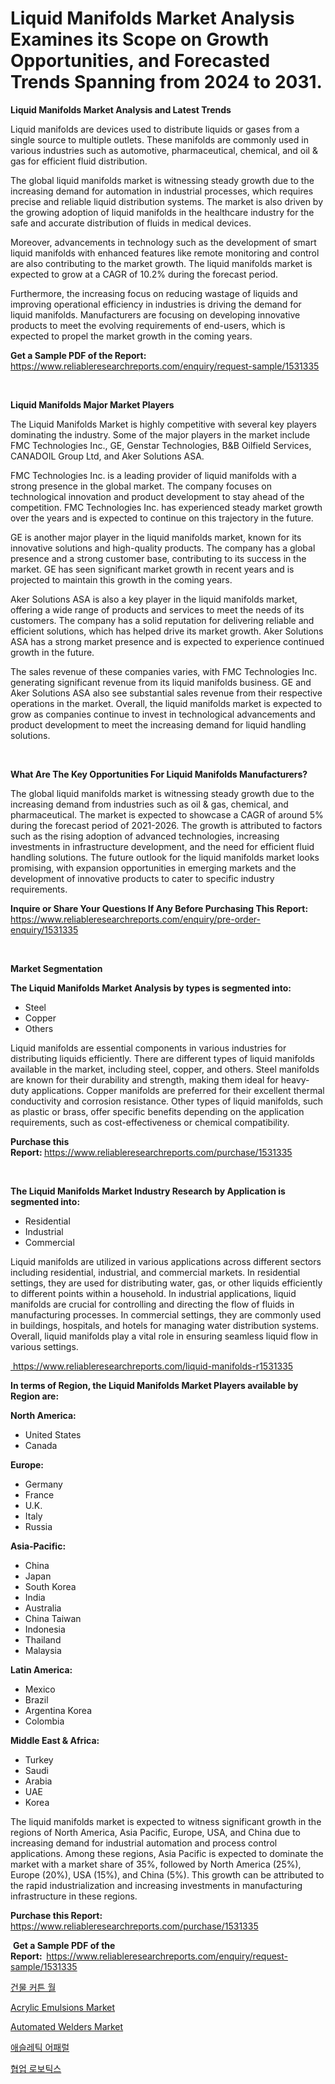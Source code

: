 <p><h1>Liquid Manifolds Market Analysis Examines its Scope on Growth Opportunities, and Forecasted Trends Spanning from 2024 to 2031.</h1></p><p><strong>Liquid Manifolds Market Analysis and Latest Trends</strong></p>
<p><p>Liquid manifolds are devices used to distribute liquids or gases from a single source to multiple outlets. These manifolds are commonly used in various industries such as automotive, pharmaceutical, chemical, and oil & gas for efficient fluid distribution.</p><p>The global liquid manifolds market is witnessing steady growth due to the increasing demand for automation in industrial processes, which requires precise and reliable liquid distribution systems. The market is also driven by the growing adoption of liquid manifolds in the healthcare industry for the safe and accurate distribution of fluids in medical devices.</p><p>Moreover, advancements in technology such as the development of smart liquid manifolds with enhanced features like remote monitoring and control are also contributing to the market growth. The liquid manifolds market is expected to grow at a CAGR of 10.2% during the forecast period.</p><p>Furthermore, the increasing focus on reducing wastage of liquids and improving operational efficiency in industries is driving the demand for liquid manifolds. Manufacturers are focusing on developing innovative products to meet the evolving requirements of end-users, which is expected to propel the market growth in the coming years.</p></p>
<p><strong>Get a Sample PDF of the Report:&nbsp;</strong> <a href="https://www.reliableresearchreports.com/enquiry/request-sample/1531335">https://www.reliableresearchreports.com/enquiry/request-sample/1531335</a></p>
<p>&nbsp;</p>
<p><strong>Liquid Manifolds Major Market Players</strong></p>
<p><p>The Liquid Manifolds Market is highly competitive with several key players dominating the industry. Some of the major players in the market include FMC Technologies Inc., GE, Genstar Technologies, B&B Oilfield Services, CANADOIL Group Ltd, and Aker Solutions ASA.</p><p>FMC Technologies Inc. is a leading provider of liquid manifolds with a strong presence in the global market. The company focuses on technological innovation and product development to stay ahead of the competition. FMC Technologies Inc. has experienced steady market growth over the years and is expected to continue on this trajectory in the future.</p><p>GE is another major player in the liquid manifolds market, known for its innovative solutions and high-quality products. The company has a global presence and a strong customer base, contributing to its success in the market. GE has seen significant market growth in recent years and is projected to maintain this growth in the coming years.</p><p>Aker Solutions ASA is also a key player in the liquid manifolds market, offering a wide range of products and services to meet the needs of its customers. The company has a solid reputation for delivering reliable and efficient solutions, which has helped drive its market growth. Aker Solutions ASA has a strong market presence and is expected to experience continued growth in the future.</p><p>The sales revenue of these companies varies, with FMC Technologies Inc. generating significant revenue from its liquid manifolds business. GE and Aker Solutions ASA also see substantial sales revenue from their respective operations in the market. Overall, the liquid manifolds market is expected to grow as companies continue to invest in technological advancements and product development to meet the increasing demand for liquid handling solutions.</p></p>
<p>&nbsp;</p>
<p><strong>What Are The Key Opportunities For Liquid Manifolds Manufacturers?</strong></p>
<p><p>The global liquid manifolds market is witnessing steady growth due to the increasing demand from industries such as oil & gas, chemical, and pharmaceutical. The market is expected to showcase a CAGR of around 5% during the forecast period of 2021-2026. The growth is attributed to factors such as the rising adoption of advanced technologies, increasing investments in infrastructure development, and the need for efficient fluid handling solutions. The future outlook for the liquid manifolds market looks promising, with expansion opportunities in emerging markets and the development of innovative products to cater to specific industry requirements.</p></p>
<p><strong>Inquire or Share Your Questions If Any Before Purchasing This Report:</strong> <a href="https://www.reliableresearchreports.com/enquiry/pre-order-enquiry/1531335">https://www.reliableresearchreports.com/enquiry/pre-order-enquiry/1531335</a></p>
<p>&nbsp;</p>
<p><strong>Market Segmentation</strong></p>
<p><strong>The Liquid Manifolds Market Analysis by types is segmented into:</strong></p>
<p><ul><li>Steel</li><li>Copper</li><li>Others</li></ul></p>
<p><p>Liquid manifolds are essential components in various industries for distributing liquids efficiently. There are different types of liquid manifolds available in the market, including steel, copper, and others. Steel manifolds are known for their durability and strength, making them ideal for heavy-duty applications. Copper manifolds are preferred for their excellent thermal conductivity and corrosion resistance. Other types of liquid manifolds, such as plastic or brass, offer specific benefits depending on the application requirements, such as cost-effectiveness or chemical compatibility.</p></p>
<p><strong>Purchase this Report:&nbsp;</strong><a href="https://www.reliableresearchreports.com/purchase/1531335">https://www.reliableresearchreports.com/purchase/1531335</a></p>
<p>&nbsp;</p>
<p><strong>The Liquid Manifolds Market Industry Research by Application is segmented into:</strong></p>
<p><ul><li>Residential</li><li>Industrial</li><li>Commercial</li></ul></p>
<p><p>Liquid manifolds are utilized in various applications across different sectors including residential, industrial, and commercial markets. In residential settings, they are used for distributing water, gas, or other liquids efficiently to different points within a household. In industrial applications, liquid manifolds are crucial for controlling and directing the flow of fluids in manufacturing processes. In commercial settings, they are commonly used in buildings, hospitals, and hotels for managing water distribution systems. Overall, liquid manifolds play a vital role in ensuring seamless liquid flow in various settings.</p></p>
<p><a href="https://www.reliableresearchreports.com/liquid-manifolds-r1531335">&nbsp;https://www.reliableresearchreports.com/liquid-manifolds-r1531335</a></p>
<p><strong>In terms of Region, the Liquid Manifolds Market Players available by Region are:</strong></p>
<p>
    <p> <strong> North America: </strong>
        <ul>
            <li>United States</li>
            <li>Canada</li>
        </ul>
        </p> 
    <p> <strong> Europe: </strong>
        <ul>
            <li>Germany</li>
            <li>France</li>
            <li>U.K.</li>
            <li>Italy</li>
            <li>Russia</li>
        </ul>
        </p> 
    <p> <strong> Asia-Pacific: </strong>
        <ul>
            <li>China</li>
            <li>Japan</li>
            <li>South Korea</li>
            <li>India</li>
            <li>Australia</li>
            <li>China Taiwan</li>
            <li>Indonesia</li>
            <li>Thailand</li>
            <li>Malaysia</li>
        </ul>
        </p> 
    <p> <strong> Latin America: </strong>
        <ul>
            <li>Mexico</li>
            <li>Brazil</li>
            <li>Argentina Korea</li>
            <li>Colombia</li>
        </ul>
        </p> 
    <p> <strong> Middle East & Africa: </strong>
        <ul>
            <li>Turkey</li>
            <li>Saudi</li>
            <li>Arabia</li>
            <li>UAE</li>
            <li>Korea</li>
        </ul>
    </p>
    </p>
<p><p>The liquid manifolds market is expected to witness significant growth in the regions of North America, Asia Pacific, Europe, USA, and China due to increasing demand for industrial automation and process control applications. Among these regions, Asia Pacific is expected to dominate the market with a market share of 35%, followed by North America (25%), Europe (20%), USA (15%), and China (5%). This growth can be attributed to the rapid industrialization and increasing investments in manufacturing infrastructure in these regions.</p></p>
<p><strong>Purchase this Report: </strong><a href="https://www.reliableresearchreports.com/purchase/1531335">https://www.reliableresearchreports.com/purchase/1531335</a></p>
<p>&nbsp;<strong>Get a Sample PDF of the Report:&nbsp;&nbsp;</strong><a href="https://www.reliableresearchreports.com/enquiry/request-sample/1531335">https://www.reliableresearchreports.com/enquiry/request-sample/1531335</a></p>
<p><strong></strong></p>
<p><p><a href="https://medium.com/@garyauer906782023/%EA%B1%B4%EB%AC%BC-%EC%BB%A4%ED%8A%BC-%EC%9B%94-%EB%A7%A4%EC%9E%A5-%ED%81%AC%EA%B8%B0-%EC%8B%9C%EC%9E%A5-%EC%A0%84%EB%A7%9D-%EB%B0%8F-%EC%8B%9C%EC%9E%A5-%EC%98%88%EC%B8%A1-2024%EB%85%84%EB%B6%80%ED%84%B0-2031%EB%85%84%EA%B9%8C%EC%A7%80-ddb468a84165">건물 커튼 월</a></p><p><a href="https://issuu.com/reportprime-2/docs/acrylic-emulsions-market-size-2030.pptx">Acrylic Emulsions Market</a></p><p><a href="https://github.com/elizabethdagraca/Market-Research-Report-List-2/blob/main/automated-welders-market.md">Automated Welders Market</a></p><p><a href="https://github.com/lzuwsfreyoq70/Market-Research-Report-List-1/blob/main/364427227052.md">애슬레틱 어패럴</a></p><p><a href="https://medium.com/@porterhntz2023/%ED%98%91%EB%A0%A5-%EB%A1%9C%EB%B4%87-%EC%8B%9C%EC%9E%A5-%EC%9D%B8%EC%82%AC%EC%9D%B4%ED%8A%B8-%EC%8B%9C%EC%9E%A5-%EB%8F%99%ED%96%A5-%EC%84%B1%EC%9E%A5-2024%EB%85%84%EB%B6%80%ED%84%B0-2031%EB%85%84%EA%B9%8C%EC%A7%80-%EC%98%88%EC%B8%A1%EB%90%9C-%EA%B2%83-206bc8f6d4f0">협업 로보틱스</a></p></p>